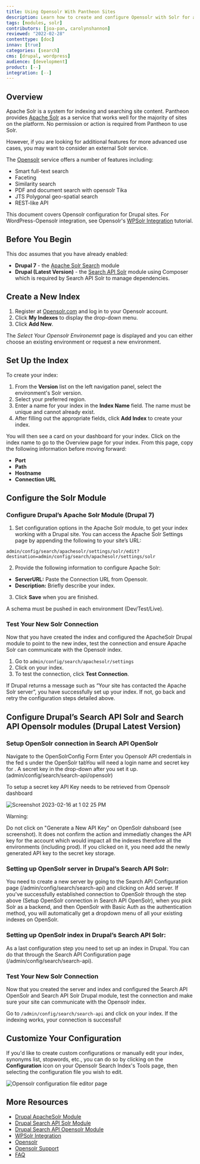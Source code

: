 ```yaml
---
title: Using Opensolr With Pantheon Sites
description: Learn how to create and configure Opensolr with Solr for advanced search indexing features for your Drupal sites.
tags: [modules, solr]
contributors: [joa-pan, carolynshannon]
reviewed: "2022-02-28"
contenttype: [doc]
innav: [true]
categories: [search]
cms: [drupal, wordpress]
audience: [development]
product: [--]
integration: [--]
---
```


## Overview

Apache Solr is a system for indexing and searching site content. Pantheon provides [Apache Solr](/solr) as a service that works well for the majority of sites on the platform. No permission or action is required from Pantheon to use Solr.
<Partial file="solr-version.md" />

However, if you are looking for additional features for more advanced use cases, you may want to consider an external Solr service.

The [Opensolr](https://www.opensolr.com/) service offers a number of features including:

- Smart full-text search
- Faceting
- Similarity search
- PDF and document search with opensolr Tika
- JTS Polygonal geo-spatial search
- REST-like API

This document covers Opensolr configuration for Drupal sites. For WordPress-Opensolr integration, see Opensolr's [WPSolr Integration](https://opensolr.com/faq/view/wpsolr) tutorial.

## Before You Begin

This doc assumes that you have already enabled:

* **Drupal 7** - the [Apache Solr Search](https://www.drupal.org/project/apachesolr) module
* **Drupal (Latest Version)**  - the [Search API Solr](https://www.drupal.org/project/search_api_solr) module using Composer which is required by Search API Solr to manage dependencies. 

## Create a New Index

1. Register at [Opensolr.com](https://www.opensolr.com/) and log in to your Opensolr account.
1. Click **My Indexes** to display the drop-down menu.
1. Click **Add New**. 

The _Select Your Opensolr Environemnt_ page is displayed and you can either choose an existing environment or request a new environment. 

## Set Up the Index

To create your index:
1. From the **Version** list on the left navigation panel, select the environment's Solr version.
1. Select your preferred region.
1. Enter a name for your index in the **Index Name** field. The name must be unique and cannot already exist.
1. After filling out the appropriate fields, click **Add Index** to create your index. 

You will then see a card on your dashboard for your index. Click on the index name to go to the Overview page for your index. From this page, copy the following information before moving forward:

* **Port**
* **Path**
* **Hostname**
* **Connection URL**


## Configure the Solr Module

### Configure Drupal’s Apache Solr Module (Drupal 7) 

1. Set configuration options in the Apache Solr module, to get your index working with a Drupal site. You can access the Apache Solr Settings page by appending the following to your site’s URL:

  ```none
  admin/config/search/apachesolr/settings/solr/edit?destination=admin/config/search/apachesolr/settings/solr
  ```
2. Provide the following information to configure Apache Solr:
  * **ServerURL:** Paste the Connection URL from Opensolr.
  * **Description:** Briefly describe your index.
  
3. Click **Save** when you are finished.

<Alert title="Warning" type="danger">
A schema must be pushed in each environment (Dev/Test/Live).
</Alert>

### Test Your New Solr Connection

Now that you have created the index and configured the ApacheSolr Drupal module to point to the new index, test the connection and ensure Apache Solr can communicate with the Opensolr index.

1. Go to `admin/config/search/apachesolr/settings` 
1. Click on your index.
1. To test the connection, click **Test Connection**.

If Drupal returns a message such as “Your site has contacted the Apache Solr server”, you have successfully set up your index. If not, go back and retry the configuration steps detailed above.


## Configure Drupal’s Search API Solr and Search API Opensolr modules (Drupal Latest Version)

### Setup OpenSolr connection in Search API OpenSolr 

Navigate to the OpenSolrConfig Form 
Enter you Opensolr API credentials in the fed s under the OpenSolr tabYou will need a login name and secret key for . A secret key in the drop-down after you set it up.
(admin/config/search/search-api/opensolr)


To setup a secret key API Key needs to be retrieved from Opensolr dashboard

![Screenshot 2023-02-16 at 1 02 25 PM](https://user-images.githubusercontent.com/10537340/219476891-cc4a4803-9cd8-4580-8312-b3b1cc24b500.png)

<Alert title="Warning" type="danger">
Warning:

Do not click on "Generate a New API Key" on OpenSolr dahsboard (see screenshot). It does not confirm the action and immediatly changes the API key for the account which would impact all the indexes therefore all the environments (including prod).
If you clicked on it, you need add the newly generated API key to the secret key storage.
</Alert>

### Setting up OpenSolr server in Drupal’s Search API Solr:

You need to create a new server by going to the Search API Configuration page (/admin/config/search/search-api) and clicking on Add server.
If you've successfully established connection to OpenSolr through the step above (Setup OpenSolr connection in Search API OpenSolr), when you pick Solr as a backend, and then OpenSolr with Basic Auth as the authentication method, you will automatically get a dropdown menu of all your existing indexes on OpenSolr. 
### Setting up OpenSolr index in Drupal’s Search API Solr:
As a last configuration step you need to set up an index in Drupal. You can do that through the Search API Configuration page (/admin/config/search/search-api).
### Test Your New Solr Connection
Now that you created the server and index and configured the Search API OpenSolr and Search API Solr  Drupal module, test the connection and make sure your site can communicate with the Opensolr index.

Go to `/admin/config/search/search-api` and click on your index. If the indexing works, your connection is successful!

## Customize Your Configuration

If you'd like to create custom configurations or manually edit your index, synonyms list, stopwords, etc., you can do so by clicking on the **Configuration** icon on your Opensolr Search Index's Tools page, then selecting the configuration file you wish to edit.

![Opensolr configuration file editor page](../images/opensolr-config-files-editor.jpg)

## More Resources

- [Drupal ApacheSolr Module](https://drupal.org/project/apachesolr) 
- [Drupal Search API Solr Module](https://www.drupal.org/project/search_api_solr) 
- [Drupal Search API Opensolr Module](https://www.drupal.org/project/search_api_opensolr) 
- [WPSolr Integration](https://opensolr.com/faq/view/wpsolr)
- [Opensolr](https://www.opensolr.com/)
- [Opensolr Support](https://www.opensolr.com/faq)
- [FAQ](/faq)

